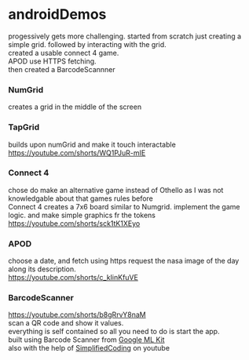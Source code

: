 # androidDemos   

progessively gets more challenging. started from scratch just creating a simple grid. followed by interacting with the grid.   
created a usable connect 4 game.   
APOD use HTTPS fetching.   
then created a BarcodeScannner

### NumGrid
creates a grid in the middle of the screen

### TapGrid
builds upon numGrid and make it touch interactable   
https://youtube.com/shorts/WQ1PJuR-mIE

### Connect 4
chose do make an alternative game instead of Othello as I was not knowledgable about that games rules before   
Connect 4 creates a 7x6 board similar to Numgrid. implement the game logic. and make simple graphics fr the tokens   
https://youtube.com/shorts/sck1tK1XEyo

### APOD
choose a date, and fetch using https request the nasa image of the day along its description.   
https://youtube.com/shorts/c_kIinKfuVE

### BarcodeScanner
https://youtube.com/shorts/b8gRrvY8naM   
scan a QR code and show it values.   
everything is self contained so all you need to do is start the app.   
built using Barcode Scanner from [Google ML Kit](https://developers.google.com/ml-kit/vision/barcode-scanning/android)   
also with the help of [SimplifiedCoding](https://www.youtube.com/@SimplifiedCoding) on youtube
